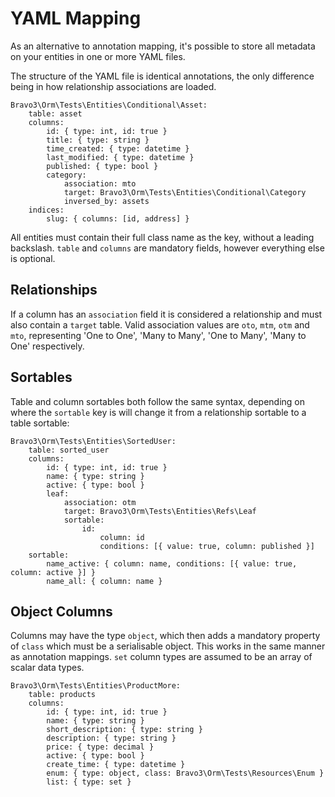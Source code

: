 YAML Mapping
============
As an alternative to annotation mapping, it's possible to store all metadata on your entities in one or more YAML files.

The structure of the YAML file is identical annotations, the only difference being in how relationship associations are
loaded.

    Bravo3\Orm\Tests\Entities\Conditional\Asset:
        table: asset
        columns:
            id: { type: int, id: true }
            title: { type: string }
            time_created: { type: datetime }
            last_modified: { type: datetime }
            published: { type: bool }
            category: 
                association: mto
                target: Bravo3\Orm\Tests\Entities\Conditional\Category
                inversed_by: assets
        indices:
            slug: { columns: [id, address] }

All entities must contain their full class name as the key, without a leading backslash. `table` and `columns` are
mandatory fields, however everything else is optional.

Relationships
-------------
If a column has an `association` field it is considered a relationship and must also contain a `target` table. Valid
association values are `oto`, `mtm`, `otm` and `mto`, representing 'One to One', 'Many to Many', 'One to Many', 
'Many to One' respectively.

Sortables
---------
Table and column sortables both follow the same syntax, depending on where the `sortable` key is will change it from
a relationship sortable to a table sortable:

    Bravo3\Orm\Tests\Entities\SortedUser:
        table: sorted_user
        columns:
            id: { type: int, id: true }
            name: { type: string }
            active: { type: bool }
            leaf: 
                association: otm
                target: Bravo3\Orm\Tests\Entities\Refs\Leaf
                sortable: 
                    id: 
                        column: id
                        conditions: [{ value: true, column: published }]
        sortable:
            name_active: { column: name, conditions: [{ value: true, column: active }] }
            name_all: { column: name }

Object Columns
--------------
Columns may have the type `object`, which then adds a mandatory property of `class` which must be a serialisable object.
This works in the same manner as annotation mappings. `set` column types are assumed to be an array of scalar data 
types.

    Bravo3\Orm\Tests\Entities\ProductMore:
        table: products
        columns:
            id: { type: int, id: true }
            name: { type: string }
            short_description: { type: string }
            description: { type: string }
            price: { type: decimal }
            active: { type: bool }
            create_time: { type: datetime }
            enum: { type: object, class: Bravo3\Orm\Tests\Resources\Enum }
            list: { type: set }
